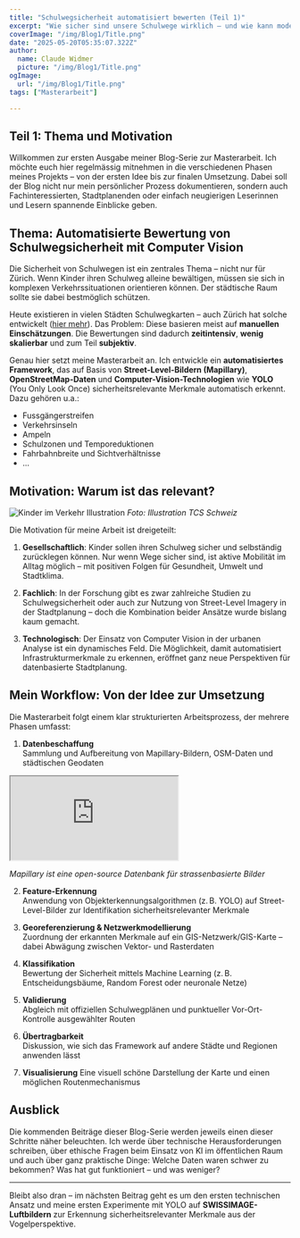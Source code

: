 ```yaml
---
title: "Schulwegsicherheit automatisiert bewerten (Teil 1)"
excerpt: "Wie sicher sind unsere Schulwege wirklich – und wie kann moderne Technologie helfen, das objektiv zu bewerten? In meiner neuen Blog-Serie nehme ich euch mit auf die Reise durch meine Masterarbeit über automatisierte Schulwegsicherheit in Zürich."
coverImage: "/img/Blog1/Title.png"
date: "2025-05-20T05:35:07.322Z"
author:
  name: Claude Widmer
  picture: "/img/Blog1/Title.png"
ogImage:
  url: "/img/Blog1/Title.png"
tags: ["Masterarbeit"]

---
```

## Teil 1: Thema und Motivation

Willkommen zur ersten Ausgabe meiner Blog-Serie zur Masterarbeit. Ich möchte euch hier regelmässig mitnehmen in die verschiedenen Phasen meines Projekts – von der ersten Idee bis zur finalen Umsetzung. Dabei soll der Blog nicht nur mein persönlicher Prozess dokumentieren, sondern auch Fachinteressierten, Stadtplanenden oder einfach neugierigen Leserinnen und Lesern spannende Einblicke geben.

## Thema: Automatisierte Bewertung von Schulwegsicherheit mit Computer Vision

Die Sicherheit von Schulwegen ist ein zentrales Thema – nicht nur für Zürich. Wenn Kinder ihren Schulweg alleine bewältigen, müssen sie sich in komplexen Verkehrssituationen orientieren können. Der städtische Raum sollte sie dabei bestmöglich schützen.

Heute existieren in vielen Städten Schulwegkarten – auch Zürich hat solche entwickelt ([hier mehr](https://www.stadt-zuerich.ch/schulen/de/organisation/schulwegsicherheit.html)). Das Problem: Diese basieren meist auf **manuellen Einschätzungen**. Die Bewertungen sind dadurch **zeitintensiv**, **wenig skalierbar** und zum Teil **subjektiv**.

Genau hier setzt meine Masterarbeit an. Ich entwickle ein **automatisiertes Framework**, das auf Basis von **Street-Level-Bildern (Mapillary)**, **OpenStreetMap-Daten** und **Computer-Vision-Technologien** wie **YOLO** (You Only Look Once) sicherheitsrelevante Merkmale automatisch erkennt. Dazu gehören u.a.:

- Fussgängerstreifen  
- Verkehrsinseln  
- Ampeln  
- Schulzonen und Temporeduktionen  
- Fahrbahnbreite und Sichtverhältnisse 
- ... 

## Motivation: Warum ist das relevant?

![Kinder im Verkehr Illustration](https://www.tcs.ch/mam/Digital-Media/Images/Illustrations/weblication/wThumbnails/die-strasse-und-ich-fussgaengerstreifen-9514cd287b1cc43g2a3d1ddd6e5be85b.webp)
*Foto: Illustration TCS Schweiz*

Die Motivation für meine Arbeit ist dreigeteilt:

1. **Gesellschaftlich**: Kinder sollen ihren Schulweg sicher und selbständig zurücklegen können. Nur wenn Wege sicher sind, ist aktive Mobilität im Alltag möglich – mit positiven Folgen für Gesundheit, Umwelt und Stadtklima.

2. **Fachlich**: In der Forschung gibt es zwar zahlreiche Studien zu Schulwegsicherheit oder auch zur Nutzung von Street-Level Imagery in der Stadtplanung – doch die Kombination beider Ansätze wurde bislang kaum gemacht.

3. **Technologisch**: Der Einsatz von Computer Vision in der urbanen Analyse ist ein dynamisches Feld. Die Möglichkeit, damit automatisiert Infrastrukturmerkmale zu erkennen, eröffnet ganz neue Perspektiven für datenbasierte Stadtplanung.

## Mein Workflow: Von der Idee zur Umsetzung

Die Masterarbeit folgt einem klar strukturierten Arbeitsprozess, der mehrere Phasen umfasst:

1. **Datenbeschaffung**  
   Sammlung und Aufbereitung von Mapillary-Bildern, OSM-Daten und städtischen Geodaten

   
<div class="responsive-iframe">
  <iframe
    src="https://www.mapillary.com/embed?map_style=Mapillary%20light&image_key=1453935251611353&x=0.5&y=0.5&style=split"
    allowfullscreen
  ></iframe>
</div>

*Mapillary ist eine open-source Datenbank für strassenbasierte Bilder*


2. **Feature-Erkennung**  
   Anwendung von Objekterkennungsalgorithmen (z. B. YOLO) auf Street-Level-Bilder zur Identifikation sicherheitsrelevanter Merkmale

3. **Georeferenzierung & Netzwerkmodellierung**  
   Zuordnung der erkannten Merkmale auf ein GIS-Netzwerk/GIS-Karte – dabei Abwägung zwischen Vektor- und Rasterdaten

4. **Klassifikation**  
   Bewertung der Sicherheit mittels Machine Learning (z. B. Entscheidungsbäume, Random Forest oder neuronale Netze)

5. **Validierung**  
   Abgleich mit offiziellen Schulwegplänen und punktueller Vor-Ort-Kontrolle ausgewählter Routen

6. **Übertragbarkeit**  
   Diskussion, wie sich das Framework auf andere Städte und Regionen anwenden lässt

7. **Visualisierung**
   Eine visuell schöne Darstellung der Karte und einen möglichen Routenmechanismus

## Ausblick

Die kommenden Beiträge dieser Blog-Serie werden jeweils einen dieser Schritte näher beleuchten. Ich werde über technische Herausforderungen schreiben, über ethische Fragen beim Einsatz von KI im öffentlichen Raum und auch über ganz praktische Dinge: Welche Daten waren schwer zu bekommen? Was hat gut funktioniert – und was weniger?

---

Bleibt also dran – im nächsten Beitrag geht es um den ersten technischen Ansatz und meine ersten Experimente mit YOLO auf **SWISSIMAGE-Luftbildern** zur Erkennung sicherheitsrelevanter Merkmale aus der Vogelperspektive.

